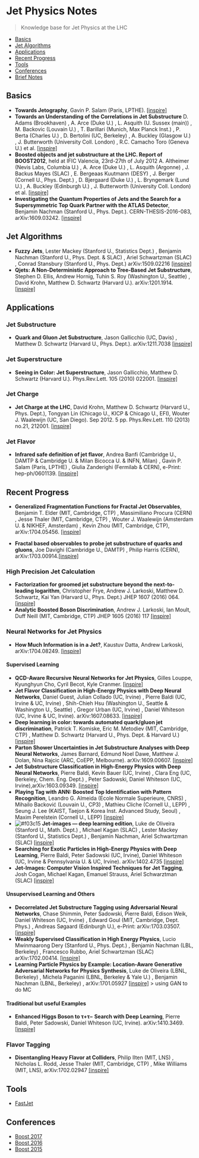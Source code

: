 # Jet Physics Notes
> Knowledge base for Jet Physics at the LHC

* [Basics](#basics)
* [Jet Algorithms](#jet-algorithms)
* [Applications](#applications)
* [Recent Progress](#recent-progress)
* [Tools](#tools)
* [Conferences](#conferences)
* [Brief Notes](./brief-notes.md)

## Basics

*  **Towards Jetography**, Gavin P. Salam (Paris, LPTHE). [[inspire]](http://inspirehep.net/record/822643)
*  **Towards an Understanding of the Correlations in Jet Substructure**
D. Adams (Brookhaven) , A. Arce (Duke U.) , L. Asquith (U. Sussex (main)) , M. Backovic (Louvain U.) , T. Barillari (Munich, Max Planck Inst.) , P. Berta (Charles U.) , D. Bertolini (UC, Berkeley) , A. Buckley (Glasgow U.) , J. Butterworth (University Coll. London) , R.C. Camacho Toro (Geneva U.) et al. [[inspire]](http://inspirehep.net/record/1357881)
*  **Boosted objects and jet substructure at the LHC. Report of BOOST2012**, held at IFIC Valencia, 23rd-27th of July 2012
A. Altheimer (Nevis Labs, Columbia U.) , A. Arce (Duke U.) , L. Asquith (Argonne) , J. Backus Mayes (SLAC) , E. Bergeaas Kuutmann (DESY) , J. Berger (Cornell U., Phys. Dept.) , D. Bjergaard (Duke U.) , L. Bryngemark (Lund U.) , A. Buckley (Edinburgh U.) , J. Butterworth (University Coll. London) et al. [[inspire]](http://inspirehep.net/record/1264118)
* **Investigating the Quantum Properties of Jets and the Search for a Supersymmetric Top Quark Partner with the ATLAS Detector**, Benjamin Nachman (Stanford U., Phys. Dept.). CERN-THESIS-2016-083, arXiv:1609.03242. [[inspire]](http://inspirehep.net/record/1486232)


## Jet Algorithms
*  **Fuzzy Jets**, Lester Mackey (Stanford U., Statistics Dept.) , Benjamin Nachman (Stanford U., Phys. Dept. & SLAC) , Ariel Schwartzman (SLAC) , Conrad Stansbury (Stanford U., Phys. Dept.) arXiv:1509.02216 [[inspire]](https://inspirehep.net/record/1392463)
*  **Qjets: A Non-Deterministic Approach to Tree-Based Jet Substructure**, Stephen D. Ellis, Andrew Hornig, Tuhin S. Roy (Washington U., Seattle) , David Krohn, Matthew D. Schwartz (Harvard U.). arXiv:1201.1914. [[inspire]](http://inspirehep.net/record/1084055)

## Applications

### Jet Substructure
* **Quark and Gluon Jet Substructure**,  Jason Gallicchio (UC, Davis) , Matthew D. Schwartz (Harvard U., Phys. Dept.). arXiv:1211.7038 [[inspire]](http://inspirehep.net/record/1204790)

### Jet Superstructure
* **Seeing in Color: Jet Superstructure**, Jason Gallicchio, Matthew D. Schwartz (Harvard U.). Phys.Rev.Lett. 105 (2010) 022001. [[inspire]](http://inspirehep.net/record/844004)

### Jet Charge
* **Jet Charge at the LHC**, David Krohn, Matthew D. Schwartz (Harvard U., Phys. Dept.), Tongyan Lin (Chicago U., KICP & Chicago U., EFI), Wouter J. Waalewijn (UC, San Diego). Sep 2012. 5 pp. Phys.Rev.Lett. 110 (2013) no.21, 212001. [[inspire]](http://inspirehep.net/record/1185266)

### Jet Flavor
*  **Infrared safe definition of jet flavor**, Andrea Banfi (Cambridge U., DAMTP & Cambridge U. & Milan Bicocca U. & INFN, Milan) , Gavin P. Salam (Paris, LPTHE) , Giulia Zanderighi (Fermilab & CERN), e-Print: hep-ph/0601139. [[inspire]](http://inspirehep.net/record/708784)

## Recent Progress

* **Generalized Fragmentation Functions for Fractal Jet Observables**, Benjamin T. Elder (MIT, Cambridge, CTP) , Massimiliano Procura (CERN) , Jesse Thaler (MIT, Cambridge, CTP) , Wouter J. Waalewijn (Amsterdam U. & NIKHEF, Amsterdam) , Kevin Zhou (MIT, Cambridge, CTP), arXiv:1704.05456. [[inspire]](http://inspirehep.net/record/1592379)

* **Fractal based observables to probe jet substructure of quarks and gluons**,
Joe Davighi (Cambridge U., DAMTP) , Philip Harris (CERN), arXiv:1703.00914.[[inspire]](http://inspirehep.net/record/1515999) 


### High Precision Jet Calculation
* **Factorization for groomed jet substructure beyond the next-to-leading logarithm**, Christopher Frye, Andrew J. Larkoski, Matthew D. Schwartz, Kai Yan (Harvard U., Phys. Dept.) JHEP 1607 (2016) 064. [[inspire]](http://inspirehep.net/record/1437957)
* **Analytic Boosted Boson Discrimination**, Andrew J. Larkoski, Ian Moult, Duff Neill (MIT, Cambridge, CTP) JHEP 1605 (2016) 117 [[inspire]](http://inspirehep.net/record/1382586)

### Neural Networks for Jet Physics
* **How Much Information is in a Jet?**, Kaustuv Datta, Andrew Larkoski, arXiv:1704.08249. [[inspire]](https://inspirehep.net/record/1597121)

#### Supervised Learning
*  **QCD-Aware Recursive Neural Networks for Jet Physics**, 
Gilles Louppe, Kyunghyun Cho, Cyril Becot, Kyle Cranmer. [[inspire]](http://inspirehep.net/record/1511884)
*  **Jet Flavor Classification in High-Energy Physics with Deep Neural Networks**, Daniel Guest, Julian Collado (UC, Irvine) , Pierre Baldi (UC, Irvine & UC, Irvine) , Shih-Chieh Hsu (Washington U., Seattle & Washington U., Seattle) , Gregor Urban (UC, Irvine) , Daniel Whiteson (UC, Irvine & UC, Irvine). arXiv:1607.08633. [[inspire]](https://inspirehep.net/record/1478597)
*  **Deep learning in color: towards automated quark/gluon jet discrimination**,
Patrick T. Komiske, Eric M. Metodiev (MIT, Cambridge, CTP) , Matthew D. Schwartz (Harvard U., Phys. Dept. & Harvard U.)
[[inspire]](http://inspirehep.net/record/1501944)
*  **Parton Shower Uncertainties in Jet Substructure Analyses with Deep Neural Networks**,
James Barnard, Edmund Noel Dawe, Matthew J. Dolan, Nina Rajcic (ARC, CoEPP, Melbourne). arXiv:1609.00607. [[inspire]](https://inspirehep.net/record/1485081)
* **Jet Substructure Classification in High-Energy Physics with Deep Neural Networks**, Pierre Baldi, Kevin Bauer (UC, Irvine) , Clara Eng (UC, Berkeley, Chem. Eng. Dept.) , Peter Sadowski, Daniel Whiteson (UC, Irvine),arXiv:1603.09349. [[inspire]](http://inspirehep.net/record/1437937)
*  **Playing Tag with ANN: Boosted Top Identification with Pattern Recognition**, 
Leandro G. Almeida (Ecole Normale Superieure, CNRS) , Mihailo Backović (Louvain U., CP3) , Mathieu Cliche (Cornell U., LEPP) , Seung J. Lee (KAIST, Taejon & Korea Inst. Advanced Study, Seoul) , Maxim Perelstein (Cornell U., LEPP) 
[[inspire]](http://inspirehep.net/record/1341037)
*  ![#f03c15](https://placehold.it/15/f03c15/000000?text=+) **Jet-images — deep learning edition**,
Luke de Oliveira (Stanford U., Math. Dept.) , Michael Kagan (SLAC) , Lester Mackey (Stanford U., Statistics Dept.) , Benjamin Nachman, Ariel Schwartzman (SLAC) 
[[inspire]](http://inspirehep.net/record/1405106)
* **Searching for Exotic Particles in High-Energy Physics with Deep Learning**, Pierre Baldi, Peter Sadowski (UC, Irvine), Daniel Whiteson (UC, Irvine & Pennsylvania U. & UC, Irvine). arXiv:1402.4735 [[inspire]](https://inspirehep.net/record/1281836) 
*  **Jet-Images: Computer Vision Inspired Techniques for Jet Tagging**,
Josh Cogan, Michael Kagan, Emanuel Strauss, Ariel Schwarztman (SLAC)
[[inspire]](http://inspirehep.net/record/1307242)


#### Unsupervised Learning and Others
* **Decorrelated Jet Substructure Tagging using Adversarial Neural Networks**,
Chase Shimmin, Peter Sadowski, Pierre Baldi, Edison Weik, Daniel Whiteson (UC, Irvine) , Edward Goul (MIT, Cambridge, Dept. Phys.) , Andreas Søgaard (Edinburgh U.), e-Print: arXiv:1703.03507. [[inspire]](http://inspirehep.net/record/1516914)
* **Weakly Supervised Classification in High Energy Physics**,
Lucio Mwinmaarong Dery (Stanford U., Phys. Dept.) , Benjamin Nachman (LBL, Berkeley) , Francesco Rubbo, Ariel Schwartzman (SLAC) arXiv:1702.00414. [[inspire]](http://inspirehep.net/record/1511880)
* **Learning Particle Physics by Example: Location-Aware Generative Adversarial Networks for Physics Synthesis**, 
Luke de Oliveira (LBNL, Berkeley) , Michela Paganini (LBNL, Berkeley & Yale U.) , Benjamin Nachman (LBNL, Berkeley) 
, arXiv:1701.05927 [[inspire]](http://inspirehep.net/record/1510258/) > using GAN to do MC 

#### Traditional but useful Examples
* **Enhanced Higgs Boson to τ+τ− Search with Deep Learning**, Pierre Baldi, Peter Sadowski, Daniel Whiteson (UC, Irvine). arXiv:1410.3469. [[inspire]](http://inspirehep.net/record/1322089)

### Flavor Tagging
*  **Disentangling Heavy Flavor at Colliders**, Philip Ilten (MIT, LNS) , Nicholas L. Rodd, Jesse Thaler (MIT, Cambridge, CTP) , Mike Williams (MIT, LNS), arXiv:1702.02947 [[inspire]](http://inspirehep.net/record/1512923)


## Tools

* [FastJet](http://fastjet.fr/about.html)

## Conferences

* [Boost 2017](https://indico.cern.ch/event/579660/overview)
* [Boost 2016](https://indico.cern.ch/event/439039/timetable/#20160718)
* [Boost 2015](https://indico.cern.ch/event/382815/timetable/#20150810)

